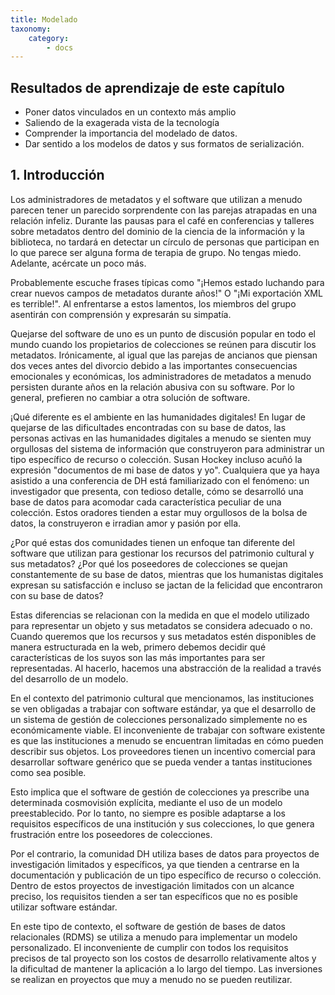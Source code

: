 ```yaml
---
title: Modelado
taxonomy:
    category:
        - docs
---
```


## Resultados de aprendizaje de este capítulo

* Poner datos vinculados en un contexto más amplio
* Saliendo de la exagerada vista de la tecnología
* Comprender la importancia del modelado de datos.
* Dar sentido a los modelos de datos y sus formatos de serialización.

## 1. Introducción

Los administradores de metadatos y el software que utilizan a menudo parecen tener un parecido sorprendente con las parejas atrapadas en una relación infeliz. 
Durante las pausas para el café en conferencias y talleres sobre metadatos dentro del dominio de la ciencia de la información y la biblioteca, no tardará en detectar un círculo de personas que participan en lo que parece ser alguna forma de terapia de grupo.
No tengas miedo. Adelante, acércate un poco más. 

Probablemente escuche frases típicas como "¡Hemos estado luchando para crear nuevos campos de metadatos durante años!" O "¡Mi exportación XML es terrible!". Al enfrentarse a estos lamentos, los miembros del grupo asentirán con comprensión y expresarán su simpatía.

Quejarse del software de uno es un punto de discusión popular en todo el mundo cuando los propietarios de colecciones se reúnen para discutir los metadatos. Irónicamente, al igual que las parejas de ancianos que piensan dos veces antes del divorcio debido a las importantes consecuencias emocionales y económicas, los administradores de metadatos a menudo persisten durante años en la relación abusiva con su software. Por lo general, prefieren no cambiar a otra solución de software.

¡Qué diferente es el ambiente en las humanidades digitales! En lugar de quejarse de las dificultades encontradas con su base de datos, las personas activas en las humanidades digitales a menudo se sienten muy orgullosas del sistema de información que construyeron para administrar un tipo específico de recurso o colección.
Susan Hockey incluso acuñó la expresión "documentos de mi base de datos y yo". Cualquiera que ya haya asistido a una conferencia de DH está familiarizado con el fenómeno: un investigador que presenta, con tedioso detalle, cómo se desarrolló una base de datos para acomodar cada característica peculiar de una colección. Estos oradores tienden a estar muy orgullosos de la bolsa de datos, la construyeron e irradian amor y pasión por ella.

¿Por qué estas dos comunidades tienen un enfoque tan diferente del software que utilizan para gestionar los recursos del patrimonio cultural y sus metadatos? ¿Por qué los poseedores de colecciones se quejan constantemente de su base de datos, mientras que los humanistas digitales expresan su satisfacción e incluso se jactan de la felicidad que encontraron con su base de datos?

Estas diferencias se relacionan con la medida en que el modelo utilizado para representar un objeto y sus metadatos se considera adecuado o no. Cuando queremos que los recursos y sus metadatos estén disponibles de manera estructurada en la web, primero debemos decidir qué características de los suyos son las más importantes para ser representadas. Al hacerlo, hacemos una abstracción de la realidad a través del desarrollo de un modelo.

En el contexto del patrimonio cultural que mencionamos, las instituciones se ven obligadas a trabajar con software estándar, ya que el desarrollo de un sistema de gestión de colecciones personalizado simplemente no es económicamente viable. El inconveniente de trabajar con software existente es que las instituciones a menudo se encuentran limitadas en cómo pueden describir sus objetos. Los proveedores tienen un incentivo comercial para desarrollar software genérico que se pueda vender a tantas instituciones como sea posible.

Esto implica que el software de gestión de colecciones ya prescribe una determinada cosmovisión explícita, mediante el uso de un modelo preestablecido. Por lo tanto, no siempre es posible adaptarse a los requisitos específicos de una institución y sus colecciones, lo que genera frustración entre los poseedores de colecciones.

Por el contrario, la comunidad DH utiliza bases de datos para proyectos de investigación limitados y específicos, ya que tienden a centrarse en la documentación y publicación de un tipo específico de recurso o colección. Dentro de estos proyectos de investigación limitados con un alcance preciso, los requisitos tienden a ser tan específicos que no es posible utilizar software estándar.

En este tipo de contexto, el software de gestión de bases de datos relacionales (RDMS) se utiliza a menudo para implementar un modelo personalizado. El inconveniente de cumplir con todos los requisitos precisos de tal proyecto son los costos de desarrollo relativamente altos y la dificultad de mantener la aplicación a lo largo del tiempo. Las inversiones se realizan en proyectos que muy a menudo no se pueden reutilizar.
